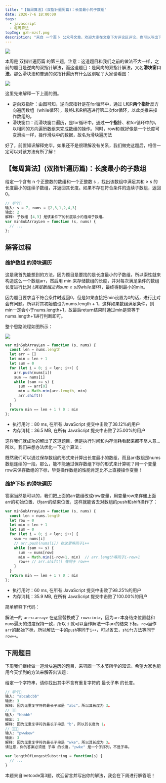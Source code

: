 ```yaml
---
title: "【每周算法】(双指针遍历篇)：长度最小的子数组"
date: 2020-7-6 18:00:00
tags:
  - javascript
  - 每周算法
topImg: gzh-mzsf.png
description: "来自 一个歪卜 公众号文章，欢迎大家在文章下方评论区评论，也可以写出下周题目的解题思路哦～"
---
```


![](https://static01.imgkr.com/temp/19d08d7dc7e54c848b4116752afe74d4.png)

本周是 双指针遍历篇 的第三题，注意：这道题目和我们之前的做法不大一样，之前的题目是逆向的双指针解法，而这道题目：是同向的双指针解法，又名**滑块窗口法**。那么滑块法和普通的双指针遍历有什么区别呢？大家请看图：

![](https://static01.imgkr.com/temp/093c0df0175249b3ac83ccd21cef64ba.png)

这里先来解释一下上面的图。

- 逆向双指针：由图可知，逆向双指针是在for循环中，通过 L和R**两个指针**反方向遍历数组（while循环），最终L和R相遇进行第二次for循环，以此类推来操作数组的。
- 滑块窗口：而滑块窗口遍历，是for循环中，通过**一个指针**、和for循环中的i，以相同的方向遍历数组来完成数组的操作。同时，row和i就好像是一个长度可变滑块一样，操作滑块中的数据，故名为滑块遍历法

好了，前置知识解释完毕，如果还不是很理解没有关系，我们做完这题后，相信一定可以对该方法有所了解！

## 【每周算法】(双指针遍历篇)：长度最小的子数组

给定一个含有 n 个正整数的数组和一个正整数 s ，找出该数组中满足其和 ≥ s 的长度最小的连续子数组，并返回其长度。如果不存在符合条件的连续子数组，返回 0。

```JavaScript
// 举个🌰
输入: s = 7, nums = [2,3,1,2,4,3]
输出: 2
解释: 子数组 [4,3] 是该条件下的长度最小的连续子数组。
var minSubArrayLen = function (s, nums) {
  // ...
};
```

## 解答过程

### 维护数组 的滑块遍历

这是我首先能想到的方法，因为题目是要找的是长度最小的子数组，所以索性就来构造这么一个数组arr，然后用 min 来存储数组的长度，并对每次满足条件的数组长度进行比对 _(满足数组之和sum ≥ s的while循环)_，最终得到最小的min。

因为题目要求当不符合条件时返回0，但是如果直接把min设置为0的话，进行比对会有问题。所以将其初始值设为nums.length + 1，这样如果数组满足条件，则min一定会小于nums.length+1，故最后return结果时通过min是否等于nums.length+1进行判断即可。

整个思路流程如图所示：

![](https://static01.imgkr.com/temp/5453d42338ce444b917e997820fc06db.png)

```JavaScript
var minSubArrayLen = function (s, nums) {
  const len = nums.length
  let arr = []
  let min = len + 1
  let sum = 0
  for (let i = 0; i < len; i++) {
    arr.push(nums[i])
    sum += nums[i]
    while (sum >= s) {
      sum -= arr[0]
      min = Math.min(arr.length, min)
      arr.shift()
    }
  }
  return min == len + 1 ? 0 : min
};
```

- 执行用时：80 ms, 在所有 JavaScript 提交中击败了38.12%的用户
- 内存消耗：36.5 MB, 在所有 JavaScript 提交中击败了25.00%的用户

这样我们就成功的解出了这道题目，但是执行时间和内存消耗看起来都不尽人意...所以，我们来想办法优化一下这个算法：

既然我们可以通过保存数组的形式来计算出长度最小的数组，而且arr数组是nums数组连续的一段。那么，能不能通过保存数组下标的形式来计算呢？用一个变量row来保存数组的下标，毕竟操作数组的性能肯定比不上直接操作变量！

### 维护下标 的滑块遍历

答案当然是可以的，我们把上面的arr数组改成row变量，用变量row来存储上面arr的初始位置、i为arr的结束位置，这样就能省去对数组的push和shift操作了：

```JavaScript
var minSubArrayLen = function (s, nums) {
  const len = nums.length
  let row = 0
  let min = len + 1
  let sum = 0
  for (let i = 0; i < len; i++) {
    sum += nums[i]
    // arr.push(nums[i]) 在这里等同于i++
    while (sum >= s) {
      sum -= nums[row]
      min = Math.min(i-row+1, min)	// arr.length等同于i-row+1
      row++ // arr.shift() 等同于 row++
    }
  }
  return min == len + 1 ? 0 : min
};
```

- 执行用时：60 ms, 在所有 JavaScript 提交中击败了98.25%的用户
- 内存消耗：35.9 MB, 在所有 JavaScript 提交中击败了100.00%的用户

简单解释下代码：

解法一的 `arr<:array>` 在这里替换成了 `row<:int>`，因为`arr`本身结束位置就和`nums`遍历的进度保持一致，所以 `i` 就可以当作解法一中arr的结束下标，`row`当作`arr`的起始下标，所以解法一中的`push`等同于`i++`，可以省去，`shift`方法等同于`row++`。


## 下周题目

下周我们继续做一道滑块遍历的题目，来巩固一下本节所学的知识。希望大家也能用今天学到的方法来解答出该题：

给定一个字符串，请你找出其中不含有重复字符的 最长子串 的长度。

```JavaScript
// 举个🌰
输入: "abcabcbb"
输出: 3 
解释: 因为无重复字符的最长子串是 "abc"，所以其长度为 3。
// 🌰🌰
输入: "bbbbb"
输出: 1
解释: 因为无重复字符的最长子串是 "b"，所以其长度为 1。
// 🌰🌰🌰
输入: "pwwkew"
输出: 3
解释: 因为无重复字符的最长子串是 "wke"，所以其长度为 3。
请注意，你的答案必须是 子串 的长度，"pwke" 是一个子序列，不是子串。

var lengthOfLongestSubstring = function(s) {
  // ...
}
```

本题来自leetcode第3题，欢迎留言并写出你的解法，我会在下周进行解答哦！